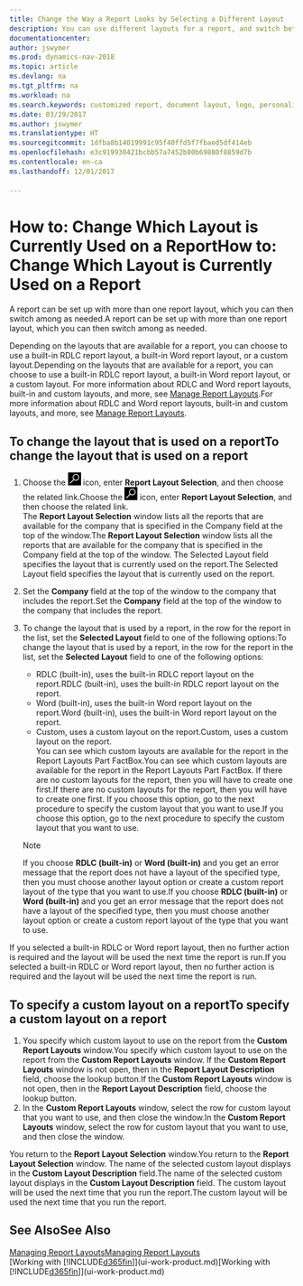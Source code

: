 ```yaml
---
title: Change the Way a Report Looks by Selecting a Different Layout
description: You can use different layouts for a report, and switch between layouts to change how a report looks.
documentationcenter: 
author: jswymer
ms.prod: dynamics-nav-2018
ms.topic: article
ms.devlang: na
ms.tgt_pltfrm: na
ms.workload: na
ms.search.keywords: customized report, document layout, logo, personalize
ms.date: 03/29/2017
ms.author: jswymer
ms.translationtype: HT
ms.sourcegitcommit: 1dfba8b14019991c95f40ffd5f7fbaed5df414eb
ms.openlocfilehash: e3c919930421bcbb57a7452b80b69880f8859d7b
ms.contentlocale: en-ca
ms.lasthandoff: 12/01/2017

---
```

# <a name="how-to-change-which-layout-is-currently-used-on-a-report"></a><span data-ttu-id="8a5df-103">How to: Change Which Layout is Currently Used on a Report</span><span class="sxs-lookup"><span data-stu-id="8a5df-103">How to: Change Which Layout is Currently Used on a Report</span></span>
<span data-ttu-id="8a5df-104">A report can be set up with more than one report layout, which you can then switch among as needed.</span><span class="sxs-lookup"><span data-stu-id="8a5df-104">A report can be set up with more than one report layout, which you can then switch among as needed.</span></span>

<span data-ttu-id="8a5df-105">Depending on the layouts that are available for a report, you can choose to use a built-in RDLC report layout, a built-in Word report layout, or a custom layout.</span><span class="sxs-lookup"><span data-stu-id="8a5df-105">Depending on the layouts that are available for a report, you can choose to use a built-in RDLC report layout, a built-in Word report layout, or a custom layout.</span></span> <span data-ttu-id="8a5df-106">For more information about RDLC and Word report layouts, built-in and custom layouts, and more, see [Manage Report Layouts](ui-manage-report-layouts.md).</span><span class="sxs-lookup"><span data-stu-id="8a5df-106">For more information about RDLC and Word report layouts, built-in and custom layouts, and more, see [Manage Report Layouts](ui-manage-report-layouts.md).</span></span>

## <a name="to-change-the-layout-that-is-used-on-a-report"></a><span data-ttu-id="8a5df-107">To change the layout that is used on a report</span><span class="sxs-lookup"><span data-stu-id="8a5df-107">To change the layout that is used on a report</span></span>
1. <span data-ttu-id="8a5df-108">Choose the ![Search for Page or Report](media/ui-search/search_small.png "Search for Page or Report icon") icon, enter **Report Layout Selection**, and then choose the related link.</span><span class="sxs-lookup"><span data-stu-id="8a5df-108">Choose the ![Search for Page or Report](media/ui-search/search_small.png "Search for Page or Report icon") icon, enter **Report Layout Selection**, and then choose the related link.</span></span>  
   <span data-ttu-id="8a5df-109">The **Report Layout Selection** window lists all the reports that are available for the company that is specified in the Company field at the top of the window.</span><span class="sxs-lookup"><span data-stu-id="8a5df-109">The **Report Layout Selection** window lists all the reports that are available for the company that is specified in the Company field at the top of the window.</span></span> <span data-ttu-id="8a5df-110">The Selected Layout field specifies the layout that is currently used on the report.</span><span class="sxs-lookup"><span data-stu-id="8a5df-110">The Selected Layout field specifies the layout that is currently used on the report.</span></span>
2. <span data-ttu-id="8a5df-111">Set the **Company** field at the top of the window to the company that includes the report.</span><span class="sxs-lookup"><span data-stu-id="8a5df-111">Set the **Company** field at the top of the window to the company that includes the report.</span></span>
3. <span data-ttu-id="8a5df-112">To change the layout that is used by a report, in the row for the report in the list, set the **Selected Layout** field to one of the following options:</span><span class="sxs-lookup"><span data-stu-id="8a5df-112">To change the layout that is used by a report, in the row for the report in the list, set the **Selected Layout** field to one of the following options:</span></span>
   * <span data-ttu-id="8a5df-113">RDLC (built-in), uses the built-in RDLC report layout on the report.</span><span class="sxs-lookup"><span data-stu-id="8a5df-113">RDLC (built-in), uses the built-in RDLC report layout on the report.</span></span>
   * <span data-ttu-id="8a5df-114">Word (built-in), uses the built-in Word report layout on the report.</span><span class="sxs-lookup"><span data-stu-id="8a5df-114">Word (built-in), uses the built-in Word report layout on the report.</span></span>
   * <span data-ttu-id="8a5df-115">Custom, uses a custom layout on the report.</span><span class="sxs-lookup"><span data-stu-id="8a5df-115">Custom, uses a custom layout on the report.</span></span>  
     <span data-ttu-id="8a5df-116">You can see which custom layouts are available for the report in the Report Layouts Part FactBox.</span><span class="sxs-lookup"><span data-stu-id="8a5df-116">You can see which custom layouts are available for the report in the Report Layouts Part FactBox.</span></span> <span data-ttu-id="8a5df-117">If there are no custom layouts for the report, then you will have to create one first.</span><span class="sxs-lookup"><span data-stu-id="8a5df-117">If there are no custom layouts for the report, then you will have to create one first.</span></span> <span data-ttu-id="8a5df-118">If you choose this option, go to the next procedure to specify the custom layout that you want to use.</span><span class="sxs-lookup"><span data-stu-id="8a5df-118">If you choose this option, go to the next procedure to specify the custom layout that you want to use.</span></span>

    > [!NOTE]  
    >   <span data-ttu-id="8a5df-119">If you choose **RDLC (built-in)** or **Word (built-in)** and you get an error message that the report does not have a layout of the specified type, then you must choose another layout option or create a custom report layout of the type that you want to use.</span><span class="sxs-lookup"><span data-stu-id="8a5df-119">If you choose **RDLC (built-in)** or **Word (built-in)** and you get an error message that the report does not have a layout of the specified type, then you must choose another layout option or create a custom report layout of the type that you want to use.</span></span>

<span data-ttu-id="8a5df-120">If you selected a built-in RDLC or Word report layout, then no further action is required and the layout will be used the next time the report is run.</span><span class="sxs-lookup"><span data-stu-id="8a5df-120">If you selected a built-in RDLC or Word report layout, then no further action is required and the layout will be used the next time the report is run.</span></span>

## <a name="to-specify-a-custom-layout-on-a-report"></a><span data-ttu-id="8a5df-121">To specify a custom layout on a report</span><span class="sxs-lookup"><span data-stu-id="8a5df-121">To specify a custom layout on a report</span></span>
1. <span data-ttu-id="8a5df-122">You specify which custom layout to use on the report from the **Custom Report Layouts** window.</span><span class="sxs-lookup"><span data-stu-id="8a5df-122">You specify which custom layout to use on the report from the **Custom Report Layouts** window.</span></span> <span data-ttu-id="8a5df-123">If the **Custom Report Layouts** window is not open, then in the **Report Layout Description** field, choose the lookup button.</span><span class="sxs-lookup"><span data-stu-id="8a5df-123">If the **Custom Report Layouts** window is not open, then in the **Report Layout Description** field, choose the lookup button.</span></span>
2. <span data-ttu-id="8a5df-124">In the **Custom Report Layouts** window, select the row for custom layout that you want to use, and then close the window.</span><span class="sxs-lookup"><span data-stu-id="8a5df-124">In the **Custom Report Layouts** window, select the row for custom layout that you want to use, and then close the window.</span></span>

<span data-ttu-id="8a5df-125">You return to the **Report Layout Selection** window.</span><span class="sxs-lookup"><span data-stu-id="8a5df-125">You return to the **Report Layout Selection** window.</span></span> <span data-ttu-id="8a5df-126">The name of the selected custom layout displays in the **Custom Layout Description** field.</span><span class="sxs-lookup"><span data-stu-id="8a5df-126">The name of the selected custom layout displays in the **Custom Layout Description** field.</span></span> <span data-ttu-id="8a5df-127">The custom layout will be used the next time that you run the report.</span><span class="sxs-lookup"><span data-stu-id="8a5df-127">The custom layout will be used the next time that you run the report.</span></span>

## <a name="see-also"></a><span data-ttu-id="8a5df-128">See Also</span><span class="sxs-lookup"><span data-stu-id="8a5df-128">See Also</span></span>
[<span data-ttu-id="8a5df-129">Managing Report Layouts</span><span class="sxs-lookup"><span data-stu-id="8a5df-129">Managing Report Layouts</span></span>](ui-manage-report-layouts.md)  
<span data-ttu-id="8a5df-130">[Working with [!INCLUDE[d365fin](includes/d365fin_md.md)]](ui-work-product.md)</span><span class="sxs-lookup"><span data-stu-id="8a5df-130">[Working with [!INCLUDE[d365fin](includes/d365fin_md.md)]](ui-work-product.md)</span></span>

